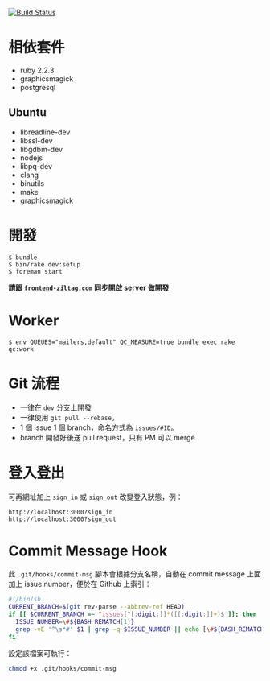 [![Build Status](https://semaphoreci.com/api/v1/projects/a08f57bd-e891-4bb0-8e0f-60b00a5d993d/402412/badge.svg)](https://semaphoreci.com/billtag/ziltag-com)

# 相依套件

- ruby 2.2.3
- graphicsmagick
- postgresql

## Ubuntu

- libreadline-dev
- libssl-dev
- libgdbm-dev
- nodejs
- libpq-dev
- clang
- binutils
- make
- graphicsmagick

# 開發

```
$ bundle
$ bin/rake dev:setup
$ foreman start
```

**請跟 `frontend-ziltag.com` 同步開啟 server 做開發**

# Worker

```
$ env QUEUES="mailers,default" QC_MEASURE=true bundle exec rake qc:work
```

# Git 流程

- 一律在 `dev` 分支上開發
- 一律使用 `git pull --rebase`。
- 1 個 issue 1 個 branch，命名方式為 `issues/#ID`。
- branch 開發好後送 pull request，只有 PM 可以 merge

# 登入登出

可再網址加上 `sign_in` 或 `sign_out` 改變登入狀態，例：

```
http://localhost:3000?sign_in
http://localhost:3000?sign_out
```

# Commit Message Hook

此 `.git/hooks/commit-msg` 腳本會根據分支名稱，自動在 commit message 上面加上 issue number，便於在 Github 上索引：

```sh
#!/bin/sh
CURRENT_BRANCH=$(git rev-parse --abbrev-ref HEAD)
if [[ $CURRENT_BRANCH =~ ^issues[^[:digit:]]*([[:digit:]]+)$ ]]; then
  ISSUE_NUMBER=\#${BASH_REMATCH[1]}
  grep -vE '^\s*#' $1 | grep -q $ISSUE_NUMBER || echo [\#${BASH_REMATCH[1]}] >> $1
fi
```

設定該檔案可執行：

```sh
chmod +x .git/hooks/commit-msg
```
